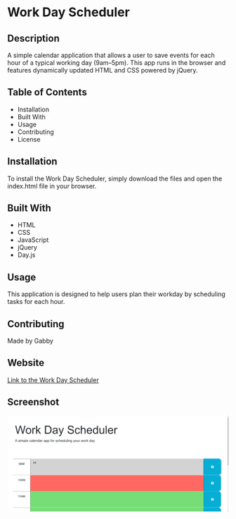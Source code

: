 # Work Day Scheduler

## Description

A simple calendar application that allows a user to save events for each hour of a typical working day (9am–5pm). This app runs in the browser and features dynamically updated HTML and CSS powered by jQuery.

## Table of Contents

- Installation
- Built With
- Usage
- Contributing
- License

## Installation

To install the Work Day Scheduler, simply download the files and open the index.html file in your browser.

## Built With

- HTML
- CSS
- JavaScript
- jQuery
- Day.js

## Usage

This application is designed to help users plan their workday by scheduling tasks for each hour.

## Contributing

Made by Gabby

## Website

[Link to the Work Day Scheduler](https://gemperador.github.io/WorkDayScheduler5/)

## Screenshot

![Screenshot of the Work Day Scheduler](image.png)